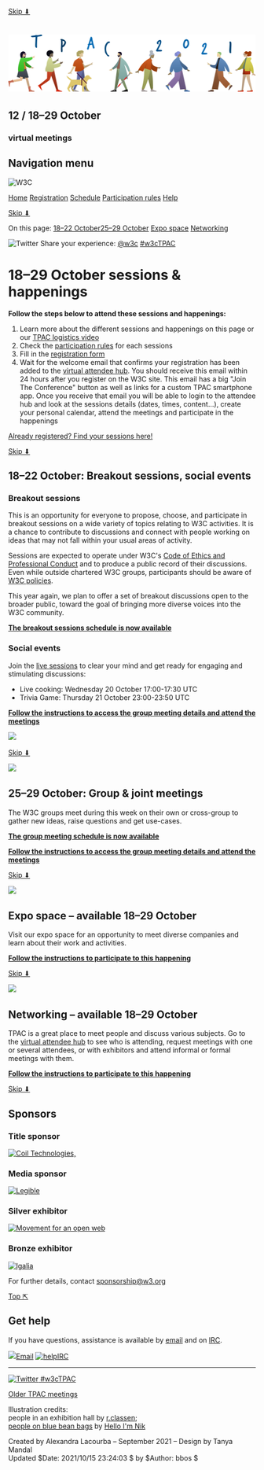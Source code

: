 [Skip ⬇](#intro "Skip to content")

# [![TPAC 2021](images/TPAC-2021-cover.svg)](./)

## 12 / 18–29 October

### virtual meetings

## Navigation menu

![W3C](../../../Icons/WWW/w3c_home_nb_transp.png)

[Home](./) [Registration](./#participation) [Schedule](./#schedule) [Participation rules](participation.html) [Help](./#helpdesk)

[Skip ⬇](#oct18-22 "Next section")

On this page: [18–22 October](#oct18-22)[25–29 October](#oct25-29) [Expo space](#expo) [Networking](#networking)

<img src="images/twitter-logo-blue.png" alt="Twitter" class="icon" srcset="images/twitter-logo-blue.svg" height="18" /> Share your experience: [@w3c](http://twitter.com/W3C) [\#w3cTPAC](https://twitter.com/search?src=typd&q=w3cTPAC "Search #w3cTPAC on Twitter")

# 18–29 October sessions & happenings

**Follow the steps below to attend these sessions and happenings:**

1.  Learn more about the different sessions and happenings on this page or our [TPAC logistics video](https://www.w3.org/2021/10/TPAC/Overview.html#participation)
2.  Check the [participation rules](https://www.w3.org/2021/10/TPAC/participation.html) for each sessions
3.  Fill in the [registration form](https://www.w3.org/register/tpac2021virtual)
4.  Wait for the welcome email that confirms your registration has been added to the [virtual attendee hub](https://eur.cvent.me/yGw02). You should receive this email within 24 hours after you register on the W3C site. This email has a big "Join The Conference" button as well as links for a custom TPAC smartphone app. Once you receive that email you will be able to login to the attendee hub and look at the sessions details (dates, times, content...), create your personal calendar, attend the meetings and participate in the happenings

<a href="https://eur.cvent.me/yGw02" class="span3">Already registered? Find your sessions here!</a>

[Skip ⬇︎](#oct25-29 "Next section")

## 18–22 October: Breakout sessions, social events

### Breakout sessions

This is an opportunity for everyone to propose, choose, and participate in breakout sessions on a wide variety of topics relating to W3C activities. It is a chance to contribute to discussions and connect with people working on ideas that may not fall within your usual areas of activity.

Sessions are expected to operate under W3C's [Code of Ethics and Professional Conduct](https://www.w3.org/Consortium/cepc/) and to produce a public record of their discussions. Even while outside chartered W3C groups, participants should be aware of [W3C policies](https://www.w3.org/Consortium/Legal/2002/ipr-notice-20021231).

This year again, we plan to offer a set of breakout discussions open to the broader public, toward the goal of bringing more diverse voices into the W3C community.

**[The breakout sessions schedule is now available](https://eur.cvent.me/d10rG)**

### Social events

Join the [live sessions](https://eur.cvent.me/d10rG) to clear your mind and get ready for engaging and stimulating discussions:

- Live cooking: Wednesday 20 October 17:00-17:30 UTC
- Trivia Game: Thursday 21 October 23:00-23:50 UTC

**[Follow the instructions to access the group meeting details and attend the meetings](#intro)**

![](images/sched2)

[Skip ⬇︎](#expo "Next section")

![](images/meetings)

## 25–29 October: Group & joint meetings

The W3C groups meet during this week on their own or cross-group to gather new ideas, raise questions and get use-cases.

**[The group meeting schedule is now available](https://eur.cvent.me/d10rG)**

**[Follow the instructions to access the group meeting details and attend the meetings](#intro)**

[Skip ⬇︎](#networking "Next section")

![](images/expo)

## Expo space – available 18–29 October

Visit our expo space for an opportunity to meet diverse companies and learn about their work and activities.

**[Follow the instructions to participate to this happening](#intro)**

[Skip ⬇](#sponsors "Next section")

![](images/networking)

## Networking – available 18–29 October

TPAC is a great place to meet people and discuss various subjects. Go to the [virtual attendee hub](https://eur.cvent.me/yGw02) to see who is attending, request meetings with one or several attendees, or with exhibitors and attend informal or formal meetings with them.

**[Follow the instructions to participate to this happening](#intro)**

[Skip ⬇](#footer "Next section")

## Sponsors

### Title sponsor

[<img src="../../../2019/09/TPAC/coil-logo-black.png" alt="Coil Technologies," srcset="../../../2019/09/TPAC/coil-logo-black.svg" />](https://coil.com/)

### Media sponsor

[![Legible](../../../2020/10/TPAC/legible_logo_RGB-colour_250.png)](https://www.legible.com/)

### Silver exhibitor

[<img src="../../../comm/assets/logos/mow-logo_mow-horizontal.png" alt="Movement for an open web" srcset="../../../comm/assets/logos/mow-logo_mow-horizontal.svg" />](https://movementforanopenweb.com/)

### Bronze exhibitor

[![Igalia](../../../2018/10/TPAC/igalia.png)](https://www.igalia.com/)

For further details, contact <sponsorship@w3.org>

[Top ⇱](#header "Back to top")

## Get help

If you have questions, assistance is available by [email](mailto:w3t-tpregister@w3.org) and on [IRC](https://irc.w3.org/?channels=tpac-help).

[![](images/email.png)Email](mailto:w3t-tpregister@w3.org) [![](images/ircchat.png "help")IRC](https://irc.w3.org/?channels=tpac-help)

---

[<img src="images/twitter-logo-blue.png" alt="Twitter" class="icon" srcset="images/twitter-logo-blue.svg" height="18" /> \#w3cTPAC](https://twitter.com/search?src=typd&q=w3cTPAC "Search #w3cTPAC on Twitter")

<a href="../../../2002/09/TPOverview.html" class="picto im-history">Older TPAC meetings</a>

<span class="small">Illustration credits:  
people in an exhibition hall by [r.classen](https://www.shutterstock.com/fr/g/rclassenlayouts);  
[people on blue bean bags](https://unsplash.com/photos/73_kRzs9sqo) by [Hello I'm Nik](https://unsplash.com/@helloimnik)</span>

Created by Alexandra Lacourba – September 2021 – Design by Tanya Mandal  
Updated $Date: 2021/10/15 23:24:03 $ by $Author: bbos $

